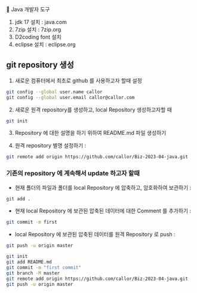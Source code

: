 :horse: Java 개발자 도구 
1. jdk 17 설치 : java.com
2. 7zip 설치 : 7zip.org 
3. D2coding font 설치
4. eclipse 설치 : eclipse.org

## git repository 생성

1. 새로운 컴퓨터에서 최초로 github 를 사용하고자 할때 설정
```bash
git config --global user.name callor
git config --global user.email callor@callor.com
```   

2. 새로운 원격 repository를 생성하고, local Repository 생성하고자할 때
```bash
git init
```
3. Repository 에 대한 설명을 하기 위하여 README.md 파일 생성하기

4. 원격 repository 별명 설정하기 : 
```bash
git remote add origin https://github.com/callor/Biz-2023-04-java.git
```

### 기존의 repository 에 계속해서 update 하고자 할때

- 현재 폴더의 파일과 폴더를 local Repository 에 압축하고, 암호화하여 보관하기 : 
```bash 
git add .
```
- 현재 local Repository 에 보관된 압축된 데이터에 대한 Comment 를 추가하기 : 
```bash 
git commit -m first
```
- local Repository 에 보관된 압축된 데이터를 원격 Repository 로 push : 
```bash 
git push -u origin master
```

```bash
git init
git add README.md
git commit -m "first commit"
git branch -M master
git remote add origin https://github.com/callor/Biz-2023-04-java.git
git push -u origin master
```